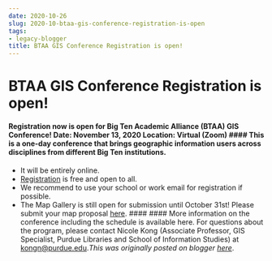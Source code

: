 ```yaml
---
date: 2020-10-26
slug: 2020-10-btaa-gis-conference-registration-is-open
tags:
- legacy-blogger
title: BTAA GIS Conference Registration is open!
---
```


# BTAA GIS Conference Registration is open!



#### Registration now is open for Big Ten Academic Alliance (BTAA) GIS Conference! [](https://sites.google.com/umn.edu/btaa-gdp/news/2020/10/26-conference-registration?authuser=0#h.p_qX5-ebdPSKis)Date: November 13, 2020 [](https://sites.google.com/umn.edu/btaa-gdp/news/2020/10/26-conference-registration?authuser=0#h.p_BIkBdEFaSNQt)Location: Virtual (Zoom) #### This is a one-day conference that brings geographic information users across disciplines from different Big Ten institutions.
 * It will be entirely online.
 * [Registration](https://docs.google.com/forms/d/e/1FAIpQLSfNSqfVXihmENWDiDQhMFa7r1NCfhKk3JNkJdCLPfrA4wy4QA/viewform) is free and open to all.
 * We recommend to use your school or work email for registration if possible.
 * The Map Gallery is still open for submission until October 31st! Please submit your map proposal [here](https://docs.google.com/forms/d/e/1FAIpQLSdgGjYecQEP3hsOZ4uVrMZ9HSv4aD1F77efbgAhCN_UZFEGCw/viewform?entry.1777532111=Yes&entry.1680197703=Yes&entry.74985372=Please+check+this+if+you+agree+to+the+above+terms.). [](https://sites.google.com/umn.edu/btaa-gdp/news/2020/10/26-conference-registration?authuser=0#h.p_0f7AkTWAR_3w) #### #### More information on the conference including the schedule is available here. For questions <!-- more --> about the program, please contact Nicole Kong (Associate Professor, GIS Specialist, Purdue Libraries and School of Information Studies) at [kongn@purdue.edu](mailto:kongn@purdue.edu).*This was originally posted on blogger [here](https://geobtaa.blogspot.com/2020/10/btaa-gis-conference-registration-is-open.html)*.

